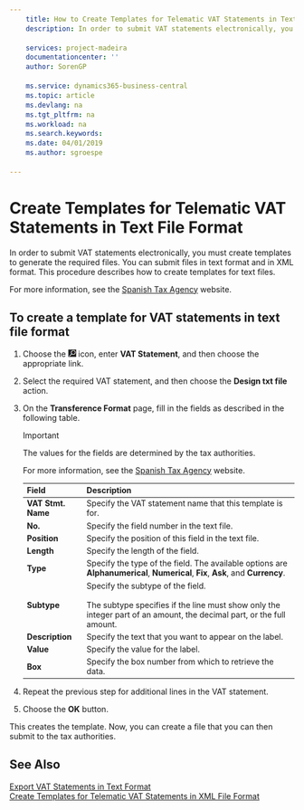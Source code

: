 ```yaml
---
    title: How to Create Templates for Telematic VAT Statements in Text File Format
    description: In order to submit VAT statements electronically, you must create templates to generate the required files. You can submit files in text format and in XML format. This procedure describes how to create templates for text files.

    services: project-madeira 
    documentationcenter: ''
    author: SorenGP

    ms.service: dynamics365-business-central
    ms.topic: article
    ms.devlang: na
    ms.tgt_pltfrm: na
    ms.workload: na
    ms.search.keywords:
    ms.date: 04/01/2019
    ms.author: sgroespe

---
```

# Create Templates for Telematic VAT Statements in Text File Format
In order to submit VAT statements electronically, you must create templates to generate the required files. You can submit files in text format and in XML format. This procedure describes how to create templates for text files.  

For more information, see the [Spanish Tax Agency](https://go.microsoft.com/fwlink/?LinkID=238181) website.  

## To create a template for VAT statements in text file format  

1.  Choose the ![Search for Page or Report](../../media/ui-search/search_small.png "Search for Page or Report icon") icon, enter **VAT Statement**, and then choose the appropriate link.  
2.  Select the required VAT statement, and then choose the **Design txt file** action.  
3.  On the **Transference Format** page, fill in the fields as described in the following table.  

    > [!IMPORTANT]  
    >  The values for the fields are determined by the tax authorities.  
    >   
    >  For more information, see the [Spanish Tax Agency](https://go.microsoft.com/fwlink/?LinkID=238181) website.  

    |Field|Description|  
    |---------------------------------|---------------------------------------|  
    |**VAT Stmt. Name**|Specify the VAT statement name that this template is for.|  
    |**No.**|Specify the field number in the text file.|  
    |**Position**|Specify the position of this field in the text file.|  
    |**Length**|Specify the length of the field.|  
    |**Type**|Specify the type of the field. The available options are **Alphanumerical**, **Numerical**, **Fix**, **Ask**, and **Currency**.|  
    |**Subtype**|Specify the subtype of the field.<br /><br /> The subtype specifies if the line must show only the integer part of an amount, the decimal part, or the full amount.|  
    |**Description**|Specify the text that you want to appear on the label.|  
    |**Value**|Specify the value for the label.|  
    |**Box**|Specify the box number from which to retrieve the data.|  

4.  Repeat the previous step for additional lines in the VAT statement.  
5.  Choose the **OK** button.  

This creates the template. Now, you can create a file that you can then submit to the tax authorities.  

## See Also  
 [Export VAT Statements in Text Format](how-to-export-vat-statements-in-text-format.md)   
 [Create Templates for Telematic VAT Statements in XML File Format](how-to-create-templates-for-telematic-vat-statements-in-xml-file-format.md)

